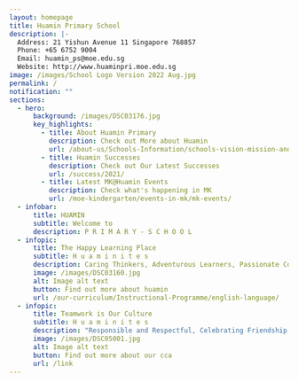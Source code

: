 ```yaml
---
layout: homepage
title: Huamin Primary School
description: |-
  Address: 21 Yishun Avenue 11 Singapore 768857
  Phone: +65 6752 9004
  Email: huamin_ps@moe.edu.sg
  Website: http://www.huaminpri.moe.edu.sg
image: /images/School Logo Version 2022 Aug.jpg
permalink: /
notification: ""
sections:
  - hero:
      background: /images/DSC03176.jpg
      key_highlights:
        - title: About Huamin Primary
          description: Check out More about Huamin
          url: /about-us/Schools-Information/schools-vision-mission-and-rules/
        - title: Huamin Successes
          description: Check out Our Latest Successes
          url: /success/2021/
        - title: Latest MK@Huamin Events
          description: Check what's happening in MK
          url: /moe-kindergarten/events-in-mk/mk-events/
  - infobar:
      title: HUAMIN
      subtitle: Welcome to
      description: P R I M A R Y - S C H O O L
  - infopic:
      title: The Happy Learning Place
      subtitle: H u a m i n i t e s
      description: Caring Thinkers, Adventurous Learners, Passionate Contributors
      image: /images/DSC03160.jpg
      alt: Image alt text
      button: Find out more about huamin
      url: /our-curriculum/Instructional-Programme/english-language/
  - infopic:
      title: Teamwork is Our Culture
      subtitle: H u a m i n i t e s
      description: "Responsible and Respectful, Celebrating Friendship, Collaboration "
      image: /images/DSC05001.jpg
      alt: Image alt text
      button: Find out more about our cca
      url: /link
---
```

